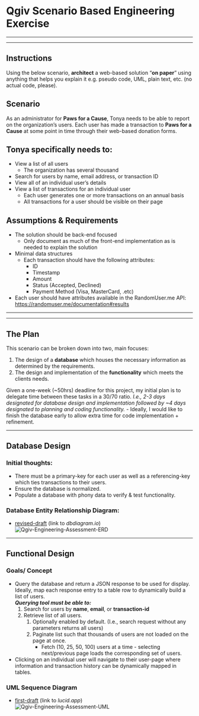 # Qgiv Scenario Based Engineering Exercise

---
---

## Instructions

Using the below scenario, **architect** a web-based solution “**on paper**” using anything that helps you explain it e.g. pseudo code, UML, plain text, etc.  (no actual code, please).

## Scenario

As an administrator for **Paws for a Cause**, Tonya needs to be able to report on the organization’s users.  Each user has made a transaction to **Paws for a Cause** at some point in time through their web-based donation forms.  

## Tonya specifically needs to:

-	View a list of all users
    - The organization has several thousand
-	Search for users by name, email address, or transaction ID
-	View all of an individual user’s details
-	View a list of transactions for an individual user
    -   Each user generates one or more transactions on an annual basis
    -   All transactions for a user should be visible on their page

## Assumptions & Requirements

-	The solution should be back-end focused
    -   Only document as much of the front-end implementation as is needed to explain the solution
-	Minimal data structures
    -   Each transaction should have the following attributes:
        -   ID
        -   Timestamp
        -   Amount
        -   Status (Accepted, Declined)
        -   Payment Method (Visa, MasterCard, .etc)
-   Each user should have attributes available in the RandomUser.me API:  https://randomuser.me/documentation#results

---
---

## The Plan
This scenario can be broken down into two, main focuses:
1. The design of a **database** which houses the necessary information as determined by the requirements.
2. The design and implementation of the **functionality** which meets the clients needs.

Given a one-week (~50hrs) deadline for this project, my initial plan is to delegate time between these tasks in a 30/70 ratio. *I.e., 2-3 days designated for database design and implementation followed by ~4 days designated to planning and coding functionality.* - Ideally, I would like to finish the database early to allow extra time for code implementation + refinement.

---

## Database Design

### Initial thoughts:
* There must be a primary-key for each user as well as a referencing-key which ties transactions to their users.
* Ensure the database is normalized.
* Populate a database with phony data to verify & test functionality.

### Database Entity Relationship Diagram:
* [revised-draft](https://dbdiagram.io/d/62abf44e9921fe2a96250eea) (link to *dbdiagram.io*) <br>
![Qgiv-Engineering-Assessment-ERD](https://user-images.githubusercontent.com/60162255/174442514-4e6dae13-8ae9-4476-82e6-87ca307ef078.png)

---

## Functional Design

### Goals/ Concept
* Query the database and return a JSON response to be used for display. Ideally, map each response entry to a table row to dynamically build a list of users. <br>
  ***Querying tool must be able to:***
  1. Search for users by **name**, **email**, or **transaction-id**
  2. Retrieve list of all users.
     1. Optionally enabled by default. (I.e., search request without any parameters returns all users)
     2. Paginate list such that thousands of users are not loaded on the page at once.
        * Fetch (10, 25, 50, 100) users at a time - selecting next/previous page loads the corresponding set of users.
* Clicking on an individual user will navigate to their user-page where information and transaction history can be dynamically mapped in tables.
### UML Sequence Diagram
* [first-draft](https://lucid.app/lucidchart/e7746c38-7bc7-4e73-9b4d-c7687bf26bff/edit?invitationId=inv_67a00594-8c3f-4e4e-be34-37d5c0a29002#) (link to *lucid.app*) <br>
![Qgiv-Engineering-Assessment-UML](https://user-images.githubusercontent.com/60162255/174400844-b52dd4d8-08f9-4276-b718-bec1d2a0839f.png)

